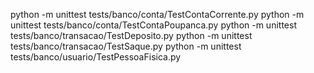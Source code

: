 python -m unittest tests/banco/conta/TestContaCorrente.py
python -m unittest tests/banco/conta/TestContaPoupanca.py
python -m unittest tests/banco/transacao/TestDeposito.py
python -m unittest tests/banco/transacao/TestSaque.py
python -m unittest tests/banco/usuario/TestPessoaFisica.py